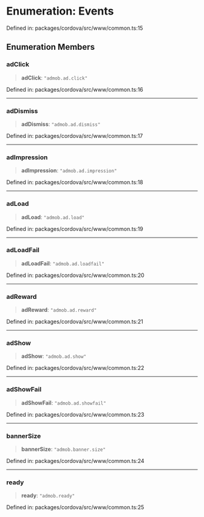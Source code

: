 # Enumeration: Events

Defined in: packages/cordova/src/www/common.ts:15

## Enumeration Members

### adClick

> **adClick**: `"admob.ad.click"`

Defined in: packages/cordova/src/www/common.ts:16

***

### adDismiss

> **adDismiss**: `"admob.ad.dismiss"`

Defined in: packages/cordova/src/www/common.ts:17

***

### adImpression

> **adImpression**: `"admob.ad.impression"`

Defined in: packages/cordova/src/www/common.ts:18

***

### adLoad

> **adLoad**: `"admob.ad.load"`

Defined in: packages/cordova/src/www/common.ts:19

***

### adLoadFail

> **adLoadFail**: `"admob.ad.loadfail"`

Defined in: packages/cordova/src/www/common.ts:20

***

### adReward

> **adReward**: `"admob.ad.reward"`

Defined in: packages/cordova/src/www/common.ts:21

***

### adShow

> **adShow**: `"admob.ad.show"`

Defined in: packages/cordova/src/www/common.ts:22

***

### adShowFail

> **adShowFail**: `"admob.ad.showfail"`

Defined in: packages/cordova/src/www/common.ts:23

***

### bannerSize

> **bannerSize**: `"admob.banner.size"`

Defined in: packages/cordova/src/www/common.ts:24

***

### ready

> **ready**: `"admob.ready"`

Defined in: packages/cordova/src/www/common.ts:25
